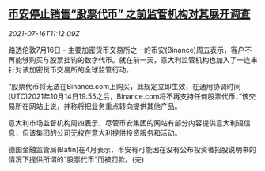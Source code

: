 <!--1626435063000-->
[币安停止销售“股票代币” 之前监管机构对其展开调查](https://cn.reuters.com/article/binance-stock-tokens-regs-0716-idCNKBS2EM13V)
------

<div><i>2021-07-16T11:12:09Z</i></div><p>路透伦敦7月16日 - 主要加密货币交易所之一的币安(Binance)周五表示，客户不再能够购买与股票挂钩的数字代币。就在前一天，意大利监管机构也加入了一连串针对该加密货币交易所的全球监管行动。</p><p>“股票代币将无法在Binance.com上购买，此规定立即生效，在通用协调时间(UTC)2021年10月14日19:55之后，Binance.com将不再支持任何股票代币，”该交易所在网站上说，并称将把业务重点转向提供其他产品。</p><p>意大利市场监督机构周四表示，尽管币安集团的网站有部分内容提供意大利语信息，但该集团的公司无权在意大利提供投资服务和活动。</p><p>德国金融监管局(Bafin)在4月表示，币安有可能因在没有公布投资者招股说明书的情况下提供所谓的“股票代币”而被罚款。(完)</p>
